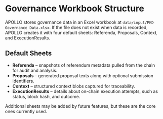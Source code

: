 # Governance Workbook Structure

APOLLO stores governance data in an Excel workbook at `data/input/PKD Governance Data.xlsx`. If the file does not exist when data is recorded, APOLLO creates it with four default sheets: Referenda, Proposals, Context, and ExecutionResults.

## Default Sheets

- **Referenda** – snapshots of referendum metadata pulled from the chain for audit and analysis.
- **Proposals** – generated proposal texts along with optional submission identifiers.
- **Context** – structured context blobs captured for traceability.
- **ExecutionResults** – details about on-chain execution attempts, such as status, block hash, and outcome.

Additional sheets may be added by future features, but these are the core ones currently used.
